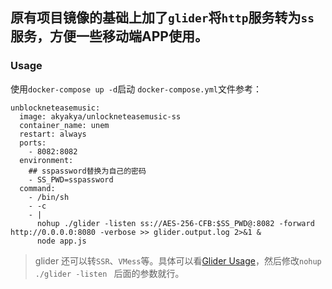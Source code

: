 ## 原有项目镜像的基础上加了`glider`将`http`服务转为`ss`服务，方便一些移动端APP使用。
### Usage
使用`docker-compose up -d`启动
`docker-compose.yml`文件参考：
```
unblockneteasemusic:
  image: akyakya/unlockneteasemusic-ss
  container_name: unem
  restart: always
  ports:
    - 8082:8082
  environment:
    ## sspassword替换为自己的密码
    - SS_PWD=sspassword
  command:
    - /bin/sh
    - -c
    - |
      nohup ./glider -listen ss://AES-256-CFB:$SS_PWD@:8082 -forward http://0.0.0.0:8080 -verbose >> glider.output.log 2>&1 &
      node app.js
```
> glider 还可以转`SSR`、`VMess`等。具体可以看[Glider Usage](https://github.com/nadoo/glider#usage)，然后修改`nohup ./glider -listen ` 后面的参数就行。
